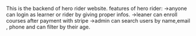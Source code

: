 This is the backend of hero rider website. features of hero rider: ->anyone can login as learner or rider by giving proper infos. ->leaner can enroll courses after payment with stripe ->admin can search users by name,email , phone and can filter by their age.